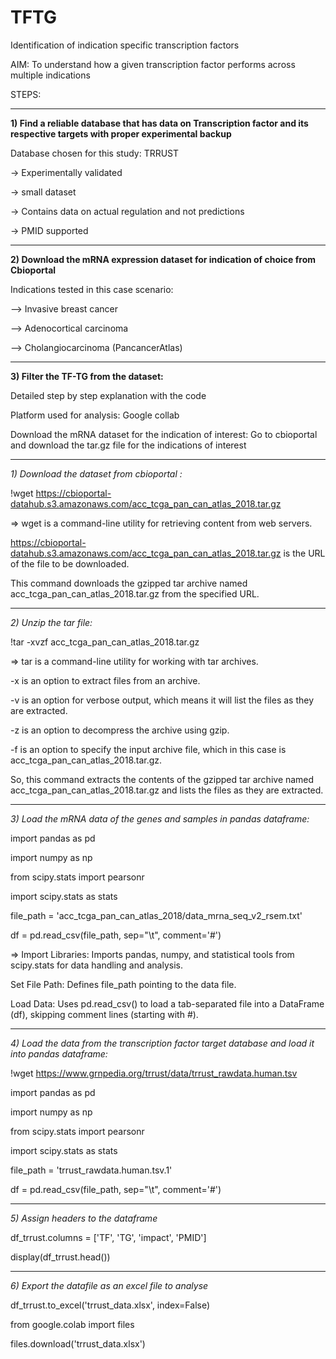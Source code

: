 # TFTG
Identification of indication specific transcription factors

AIM: To understand how a given transcription factor performs across multiple indications


STEPS:


-------------------------------------------------------------------------------------------------------------------------------------------------


**1) Find a reliable database that has data on Transcription factor and its respective targets with proper experimental backup**


Database chosen for this study: TRRUST


-> Experimentally validated


-> small dataset


-> Contains data on actual regulation and not predictions


-> PMID supported


---------------------------------------------------------------------------------------------------------------------------------------------------


**2) Download the mRNA expression dataset for indication of choice from Cbioportal**


Indications tested in this case scenario: 

--> Invasive breast cancer

--> Adenocortical carcinoma

--> Cholangiocarcinoma (PancancerAtlas)


--------------------------------------------------------------------------------------------------------------------------------------------------


**3) Filter the TF-TG from the dataset:**


Detailed step by step explanation with the code


Platform used for analysis: Google collab


Download the mRNA dataset for the indication of interest: Go to cbioportal and download the tar.gz file for the indications of interest

-----------

*1) Download the dataset from cbioportal :* 

!wget https://cbioportal-datahub.s3.amazonaws.com/acc_tcga_pan_can_atlas_2018.tar.gz


=> wget is a command-line utility for retrieving content from web servers.


https://cbioportal-datahub.s3.amazonaws.com/acc_tcga_pan_can_atlas_2018.tar.gz is the URL of the file to be downloaded.


This command downloads the gzipped tar archive named acc_tcga_pan_can_atlas_2018.tar.gz from the specified URL.

----------------------------------------

*2) Unzip the tar file:* 

!tar -xvzf acc_tcga_pan_can_atlas_2018.tar.gz

=> tar is a command-line utility for working with tar archives.


-x is an option to extract files from an archive.


-v is an option for verbose output, which means it will list the files as they are extracted.


-z is an option to decompress the archive using gzip.


-f is an option to specify the input archive file, which in this case is acc_tcga_pan_can_atlas_2018.tar.gz.


So, this command extracts the contents of the gzipped tar archive named acc_tcga_pan_can_atlas_2018.tar.gz and lists the files as they are extracted.

-----------------------------------------------------------

*3) Load the mRNA data of the genes and samples in pandas dataframe:*

import pandas as pd


import numpy as np


from scipy.stats import pearsonr


import scipy.stats as stats


file_path = 'acc_tcga_pan_can_atlas_2018/data_mrna_seq_v2_rsem.txt'


df = pd.read_csv(file_path, sep="\t", comment='#')


=> Import Libraries: Imports pandas, numpy, and statistical tools from scipy.stats for data handling and analysis.


Set File Path: Defines file_path pointing to the data file.


Load Data: Uses pd.read_csv() to load a tab-separated file into a DataFrame (df), skipping comment lines (starting with #).

----------------------------------------------------------------------

*4) Load the data from the transcription factor target database and load it into pandas dataframe:*


!wget https://www.grnpedia.org/trrust/data/trrust_rawdata.human.tsv


import pandas as pd


import numpy as np


from scipy.stats import pearsonr


import scipy.stats as stats

 
file_path = 'trrust_rawdata.human.tsv.1'


df = pd.read_csv(file_path, sep="\t", comment='#')

-------------------------------------------------------------------------------------------

*5) Assign headers to the dataframe*


df_trrust.columns = ['TF', 'TG', 'impact', 'PMID']


display(df_trrust.head())

-------------------------------------------------------------------------------------------

*6) Export the datafile as an excel file to analyse*


df_trrust.to_excel('trrust_data.xlsx', index=False)

from google.colab import files


files.download('trrust_data.xlsx')



